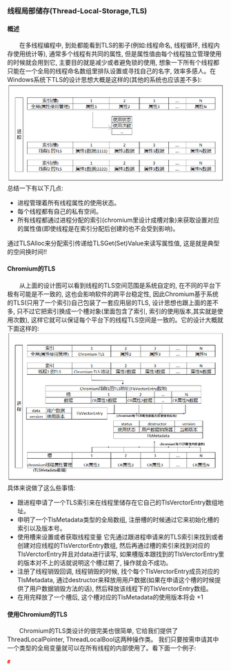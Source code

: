 ### 线程局部储存(Thread-Local-Storage,TLS)  
#### 概述  
&emsp;&emsp;在多线程编程中, 到处都能看到TLS的影子(例如:线程命名, 线程循环, 线程内存使用统计等), 通常多个线程有共同的属性, 但是属性值由每个线程独立管理使用的时候就会用到它, 主要目的就是减少或者避免锁的使用, 想象一下所有个线程都只能在一个全局的线程命名数组里排队设置或寻找自己的名字, 效率多感人。在Windows系统下TLS的设计思想大概是这样的(其他的系统也应该差不多):  
![text](thread_local_storage.png)  
总结一下有以下几点:  
- 进程管理着所有线程属性的使用状态。
- 每个线程都有自己的私有空间。
- 所有线程都通过进程分配的索引(chromium里设计成槽对象)来获取设置对应的属性值(即使线程是在索引分配后创建的也不会受到影响)。
  
通过TLSAlloc来分配索引传递给TLSGet(Set)Value来读写属性值, 这是就是典型的空间换时间!!

#### Chromium的TLS
&emsp;&emsp;从上面的设计图可以看到线程的TLS空间范围是系统自定的, 在不同的平台下极有可能是不一致的, 这也会影响软件的跨平台稳定性, 因此Chromium基于系统的TLS(只用了一个索引)自己包装了一套应用层的TLS, 设计思想也跟上面的差不多, 只不过它把索引换成一个槽对象(里面包含了索引, 索引的使用版本,其实就是使用次数), 这样它就可以保证每个平台下的线程TLS空间是一致的。它的设计大概就下面这样的:  
![text](thread_local_storage_chromium.png)  
具体来说做了这么些事情:
- 跟进程申请了一个TLS索引来在线程里储存在它自己的TlsVerctorEntry数组地址。
- 申明了一个TlsMetadata类型的全局数组, 注册槽的时候通过它来初始化槽的索引以及版本号。
- 使用槽来设置或者获取线程变量 它先通过跟进程申请来的TLS索引来找到或者创建对应线程的TlsVerctorEntry数组, 然后再通过槽的索引来找到对应的TlsVerctorEntry并且对data进行读写, 如果槽版本跟找到的TlsVerctorEntry里的版本对不上的话就说明这个槽过期了, 操作就会不成功。
- 注册了线程销毁回调, 线程销毁的时候, 找个每个TlsVerctorEntry成员对应的TlsMetadata, 通过destructor来释放用用户数据(如果在申请这个槽的时候提供了用户数据销毁方法的话), 然后释放该线程下的TlsVerctorEntry数组。
- 在用完释放了一个槽后, 这个槽对应的TlsMetadata的使用版本将会 +1

#### 使用Chromium的TLS
&emsp;&emsp;Chromium的TLS类设计的很完美也很简单, 它给我们提供了ThreadLocalPointer, ThreadLocalBool这两种操作类。
我们只要按需申请其中一个类型的全局变量就可以在所有线程的内部使用了。看下面一个例子:  
```c++
#
``` 